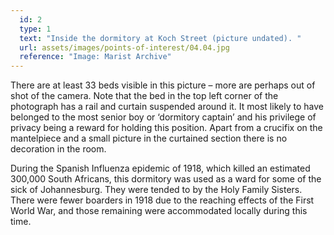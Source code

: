 ```yaml
---
  id: 2
  type: 1
  text: "Inside the dormitory at Koch Street (picture undated). "
  url: assets/images/points-of-interest/04.04.jpg
  reference: "Image: Marist Archive"
---
```

There are at least 33 beds visible in this picture – more are perhaps out of shot of the camera. Note that the bed in the top left corner of the photograph has a rail and curtain suspended around it. It most likely to have belonged to the most senior boy or ‘dormitory captain’ and his privilege of privacy being a reward for holding this position. Apart from a crucifix on the mantelpiece and a small picture in the curtained section there is no decoration in the room.

During the Spanish Influenza epidemic of 1918, which killed an estimated 300,000 South Africans, this dormitory was used as a ward for some of the sick of Johannesburg. They were tended to by the Holy Family Sisters. There were fewer boarders in 1918 due to the reaching effects of the First World War, and those remaining were accommodated locally during this time. 
       